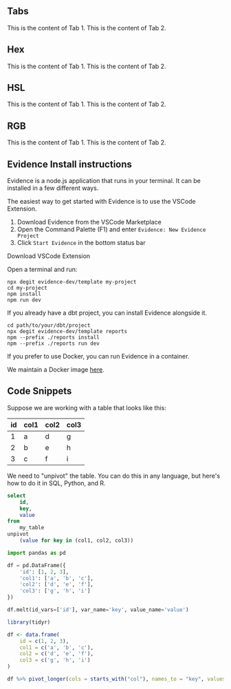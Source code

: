 ## Tabs

<Tabs id="my-tabs" >
    <Tab label="Tab 1">
        This is the content of Tab 1.
    </Tab>
    <Tab label="Tab 2">
        This is the content of Tab 2.
    </Tab>
</Tabs>

## Hex

<Tabs id="my-colored-tabs" color="#f6635c">
    <Tab label="Tab 1">
        This is the content of Tab 1.
    </Tab>
    <Tab label="Tab 2">
        This is the content of Tab 2.
    </Tab>
</Tabs>

## HSL

<Tabs id="my-colored-tabs" color="hsl(50,100%, 50%)">
    <Tab label="Tab 1">
        This is the content of Tab 1.
    </Tab>
    <Tab label="Tab 2">
        This is the content of Tab 2.
    </Tab>
</Tabs>

## RGB

<Tabs id="my-colored-tabs" color="RGB(155, 155, 0)">
    <Tab label="Tab 1">
        This is the content of Tab 1.
    </Tab>
    <Tab label="Tab 2">
        This is the content of Tab 2.
    </Tab>
</Tabs>



## Evidence Install instructions


Evidence is a node.js application that runs in your terminal. It can be installed in a few different ways.


<Tabs >
<Tab label="VS Code">

The easiest way to get started with Evidence is to use the VSCode Extension.

1. Download Evidence from the VSCode Marketplace
2. Open the Command Palette (F1) and enter `Evidence: New Evidence Project`
3. Click `Start Evidence` in the bottom status bar

<LinkButton href="https://marketplace.visualstudio.com/items?itemName=Evidence.evidence-vscode">Download VSCode Extension</LinkButton>

</Tab>


<Tab label="CLI">

Open a terminal and run:

```shell
npx degit evidence-dev/template my-project
cd my-project
npm install
npm run dev
```

</Tab>
<Tab label="Alongside dbt">

If you already have a dbt project, you can install Evidence alongside it.

```shell
cd path/to/your/dbt/project
npx degit evidence-dev/template reports
npm --prefix ./reports install
npm --prefix ./reports run dev
```

</Tab>

<Tab label="Docker">

If you prefer to use Docker, you can run Evidence in a container.

We maintain a Docker image [here](https://hub.docker.com/r/evidencedev/evidence).

</Tab>

</Tabs>


## Code Snippets

Suppose we are working with a table that looks like this:

| id | col1 | col2 | col3 |
| -- | ---- | ---- | ---- |
| 1  | a    | d    | g    |
| 2  | b    | e    | h    |
| 3  | c    | f    | i    |


We need to "unpivot" the table. You can do this in any language, but here's how to do it in SQL, Python, and R.

<Tabs >
<Tab label="SQL">

```sql
select
    id,
    key,
    value
from
    my_table
unpivot
    (value for key in (col1, col2, col3))
```

</Tab>
<Tab label="Python">

```python
import pandas as pd

df = pd.DataFrame({
    'id': [1, 2, 3],
    'col1': ['a', 'b', 'c'],
    'col2': ['d', 'e', 'f'],
    'col3': ['g', 'h', 'i']
})

df.melt(id_vars=['id'], var_name='key', value_name='value')
```

</Tab>
<Tab label="R">

```r
library(tidyr)

df <- data.frame(
    id = c(1, 2, 3),
    col1 = c('a', 'b', 'c'),
    col2 = c('d', 'e', 'f'),
    col3 = c('g', 'h', 'i')
)

df %>% pivot_longer(cols = starts_with("col"), names_to = "key", values_to = "value")
```

</Tab>
</Tabs>